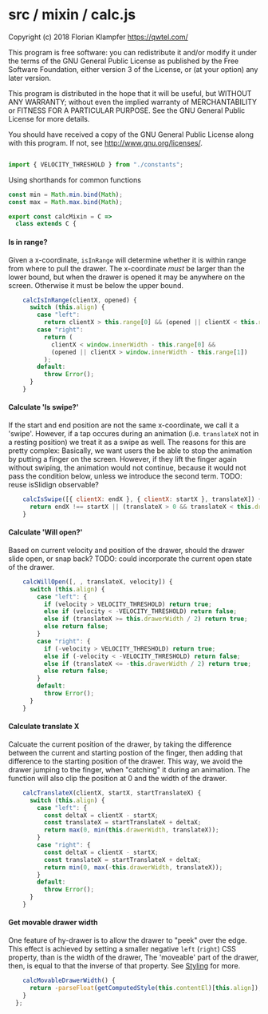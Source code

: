 # src / mixin / calc.js
Copyright (c) 2018 Florian Klampfer <https://qwtel.com/>

This program is free software: you can redistribute it and/or modify
it under the terms of the GNU General Public License as published by
the Free Software Foundation, either version 3 of the License, or
(at your option) any later version.

This program is distributed in the hope that it will be useful,
but WITHOUT ANY WARRANTY; without even the implied warranty of
MERCHANTABILITY or FITNESS FOR A PARTICULAR PURPOSE.  See the
GNU General Public License for more details.

You should have received a copy of the GNU General Public License
along with this program.  If not, see <http://www.gnu.org/licenses/>.


```js

import { VELOCITY_THRESHOLD } from "./constants";
```

Using shorthands for common functions


```js
const min = Math.min.bind(Math);
const max = Math.max.bind(Math);

export const calcMixin = C =>
  class extends C {
```

#### Is in range?
Given a x-coordinate, `isInRange` will  determine whether it is within range from where
to pull the drawer. The x-coordinate *must* be larger than the lower bound,
but when the drawer is opened it may be anywhere on the screen.
Otherwise it must be below the upper bound.


```js
    calcIsInRange(clientX, opened) {
      switch (this.align) {
        case "left":
          return clientX > this.range[0] && (opened || clientX < this.range[1]);
        case "right":
          return (
            clientX < window.innerWidth - this.range[0] &&
            (opened || clientX > window.innerWidth - this.range[1])
          );
        default:
          throw Error();
      }
    }
```

#### Calculate 'Is swipe?'
If the start and end position are not the same x-coordinate, we call it a 'swipe'.
However, if a tap occures during an animation (i.e. `translateX` not in a resting position)
we treat it as a swipe as well. The reasons for this are pretty complex:
Basically, we want users the be able to stop the animation by putting a finger on the screen.
However, if they lift the finger again without swiping, the animation would not continue,
because it would not pass the condition below, unless we introduce the second term.
TODO: reuse isSlidign observable?


```js
    calcIsSwipe([{ clientX: endX }, { clientX: startX }, translateX]) {
      return endX !== startX || (translateX > 0 && translateX < this.drawerWidth);
    }
```

#### Calculate 'Will open?'
Based on current velocity and position of the drawer,
should the drawer slide open, or snap back?
TODO: could incorporate the current open state of the drawer.


```js
    calcWillOpen([, , translateX, velocity]) {
      switch (this.align) {
        case "left": {
          if (velocity > VELOCITY_THRESHOLD) return true;
          else if (velocity < -VELOCITY_THRESHOLD) return false;
          else if (translateX >= this.drawerWidth / 2) return true;
          else return false;
        }
        case "right": {
          if (-velocity > VELOCITY_THRESHOLD) return true;
          else if (-velocity < -VELOCITY_THRESHOLD) return false;
          else if (translateX <= -this.drawerWidth / 2) return true;
          else return false;
        }
        default:
          throw Error();
      }
    }
```

#### Calculate translate X
Calcuate the current position of the drawer,
by taking the difference between the current and starting postion of the finger,
then adding that difference to the starting position of the drawer.
This way, we avoid the drawer jumping to the finger, when "catching" it during an animation.
The function will also clip the position at 0 and the width of the drawer.


```js
    calcTranslateX(clientX, startX, startTranslateX) {
      switch (this.align) {
        case "left": {
          const deltaX = clientX - startX;
          const translateX = startTranslateX + deltaX;
          return max(0, min(this.drawerWidth, translateX));
        }
        case "right": {
          const deltaX = clientX - startX;
          const translateX = startTranslateX + deltaX;
          return min(0, max(-this.drawerWidth, translateX));
        }
        default:
          throw Error();
      }
    }
```

#### Get movable drawer width
One feature of hy-drawer is to allow the drawer to "peek" over the edge.
This effect is achieved by setting a smaller negative `left` (`right`) CSS property,
than is the width of the drawer,
The 'moveable' part of the drawer, then, is equal to that the inverse of that property.
See [Styling](../../styling.md) for more.


```js
    calcMovableDrawerWidth() {
      return -parseFloat(getComputedStyle(this.contentEl)[this.align]);
    }
  };
```


